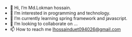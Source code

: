 - 👋 Hi, I’m Md.Lokman hossain.
- 👀 I’m interested in programming and technology.
- 🌱 I’m currently learning spring framework and javascript.
- 💞️ I’m looking to collaborate on ...
- 📫 How to reach me lhossainduet094026@gmail.com

<!---
lhossainduet094026/lhossainduet094026 is a ✨ special ✨ repository because its `README.md` (this file) appears on your GitHub profile.
You can click the Preview link to take a look at your changes.
--->
